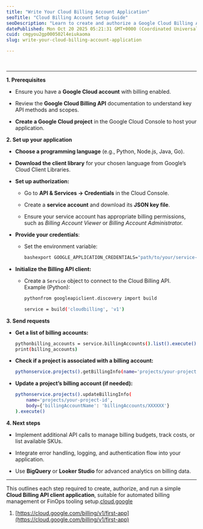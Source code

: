 ```yaml
---
title: "Write Your Cloud Billing Account Application"
seoTitle: "Cloud Billing Account Setup Guide"
seoDescription: "Learn to create and authorize a Google Cloud Billing API client application for automated billing management with this step-by-step guide"
datePublished: Mon Oct 20 2025 05:21:31 GMT+0000 (Coordinated Universal Time)
cuid: cmgyou2gp000502l4eiukaoma
slug: write-your-cloud-billing-account-application

---
```


​

---

**1\. Prerequisites**

* Ensure you have a **Google Cloud account** with billing enabled.
    
* Review the **Google Cloud Billing API** documentation to understand key API methods and scopes.
    
* **Create a Google Cloud project** in the Google Cloud Console to host your application.
    

**2\. Set up your application**

* **Choose a programming language** (e.g., Python, Node.js, Java, Go).
    
* **Download the client library** for your chosen language from Google’s Cloud Client Libraries.
    
* **Set up authorization:**
    
    * Go to **API & Services → Credentials** in the Cloud Console.
        
    * Create a **service account** and download its **JSON key file**.
        
    * Ensure your service account has appropriate billing permissions, such as *Billing Account Viewer* or *Billing Account Administrator.*
        
* **Provide your credentials**:
    
    * Set the environment variable:
        
        ```bash
        bashexport GOOGLE_APPLICATION_CREDENTIALS="path/to/your/service-account-key.json"
        ```
        
* **Initialize the Billing API client:**
    
    * Create a `Service` object to connect to the Cloud Billing API.  
        Example (Python):
        
        ```bash
        pythonfrom googleapiclient.discovery import build
        
        service = build('cloudbilling', 'v1')
        ```
        

**3\. Send requests**

* **Get a list of billing accounts:**
    
    ```bash
    pythonbilling_accounts = service.billingAccounts().list().execute()
    print(billing_accounts)
    ```
    
* **Check if a project is associated with a billing account:**
    
    ```bash
    pythonservice.projects().getBillingInfo(name='projects/your-project-id').execute()
    ```
    
* **Update a project’s billing account (if needed):**
    
    ```bash
    pythonservice.projects().updateBillingInfo(
        name='projects/your-project-id',
        body={'billingAccountName': 'billingAccounts/XXXXXX'}
    ).execute()
    ```
    

**4\. Next steps**

* Implement additional API calls to manage billing budgets, track costs, or list available SKUs.
    
* Integrate error handling, logging, and authentication flow into your application.
    
* Use **BigQuery** or **Looker Studio** for advanced analytics on billing data.
    

---

This outlines each step required to create, authorize, and run a simple **Cloud Billing API client application**, suitable for automated billing management or FinOps tooling setup.[cloud.google](https://cloud.google.com/billing/v1/first-app)​

1. [https://cloud.google.com/billing/v1/first-app](https://cloud.google.com/billing/v1/first-app)